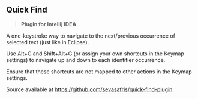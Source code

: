 ## Quick Find

> **Plugin for Intellij IDEA**

A one-keystroke way to navigate to the next/previous occurrence of selected text (just like in Eclipse).

Use Alt+G and Shift+Alt+G (or assign your own shortcuts in the Keymap settings) to navigate up and down to each identifier occurrence.

Ensure that these shortcuts are not mapped to other actions in the Keymap settings.

Source available at <a href="https://github.com/sevasafris/quick-find-plugin">https://github.com/sevasafris/quick-find-plugin</a>.